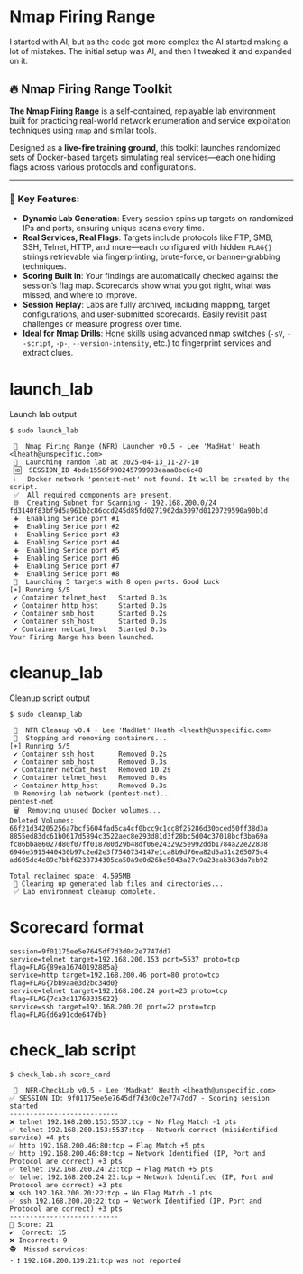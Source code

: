 
# Nmap Firing Range
I started with AI, but as the code got more complex the AI started making a lot of mistakes.
The initial setup was AI, and then I tweaked it and expanded on it.

## 🔥 Nmap Firing Range Toolkit

**The Nmap Firing Range** is a self-contained, replayable lab environment built for practicing real-world network enumeration and service exploitation techniques using `nmap` and similar tools.

Designed as a **live-fire training ground**, this toolkit launches randomized sets of Docker-based targets simulating real services—each one hiding flags across various protocols and configurations.

---

### 🎯 Key Features:

- **Dynamic Lab Generation**: Every session spins up targets on randomized IPs and ports, ensuring unique scans every time.
- **Real Services, Real Flags**: Targets include protocols like FTP, SMB, SSH, Telnet, HTTP, and more—each configured with hidden `FLAG{}` strings retrievable via fingerprinting, brute-force, or banner-grabbing techniques.
- **Scoring Built In**: Your findings are automatically checked against the session’s flag map. Scorecards show what you got right, what was missed, and where to improve.
- **Session Replay**: Labs are fully archived, including mapping, target configurations, and user-submitted scorecards. Easily revisit past challenges or measure progress over time.
- **Ideal for Nmap Drills**: Hone skills using advanced nmap switches (`-sV`, `--script`, `-p-`, `--version-intensity`, etc.) to fingerprint services and extract clues.


# launch_lab

Launch lab output

```
$ sudo launch_lab 

 🎩  Nmap Firing Range (NFR) Launcher v0.5 - Lee 'MadHat' Heath <lheath@unspecific.com>
 🚀  Launching random lab at 2025-04-13_11-27-10
 🆔  SESSION_ID 4bde1556f990245799903eaaa8bc6c48
 ℹ️   Docker network 'pentest-net' not found. It will be created by the script.
 ✅  All required components are present.
 🌐  Creating Subnet for Scanning - 192.168.200.0/24
fd3140f83bf9d5a961b2c86ccd245d85fd0271962da3097d0120729590a90b1d
 ➕  Enabling Serice port #1
 ➕  Enabling Serice port #2
 ➕  Enabling Serice port #3
 ➕  Enabling Serice port #4
 ➕  Enabling Serice port #5
 ➕  Enabling Serice port #6
 ➕  Enabling Serice port #7
 ➕  Enabling Serice port #8
 🚀  Launching 5 targets with 8 open ports. Good Luck
[+] Running 5/5
 ✔ Container telnet_host   Started 0.3s 
 ✔ Container http_host     Started 0.3s 
 ✔ Container smb_host      Started 0.2s 
 ✔ Container ssh_host      Started 0.3s 
 ✔ Container netcat_host   Started 0.3s 
Your Firing Range has been launched.
```

# cleanup_lab

Cleanup script output

```
$ sudo cleanup_lab 

 🎩  NFR Cleanup v0.4 - Lee 'MadHat' Heath <lheath@unspecific.com>
 🛑  Stopping and removing containers...
[+] Running 5/5
 ✔ Container ssh_host      Removed 0.2s 
 ✔ Container smb_host      Removed 0.3s 
 ✔ Container netcat_host   Removed 10.2s 
 ✔ Container telnet_host   Removed 0.0s 
 ✔ Container http_host     Removed 0.3s 
 🌐 Removing lab network (pentest-net)...
pentest-net
 🗑️  Removing unused Docker volumes...
Deleted Volumes:
66f21d34205256a7bcf5604fad5ca4cf0bcc9c1cc8f25286d30bced50ff38d3a
8855ed83dc61b0617d5894c3522aec8e293d81d3f28bc5d04c37018bcf3ba69a
fc86bba86027d80f07ff018780d29b48df06e2432925e992ddb1784a22e22838
6946e3915440430b97c2ed2e3f7540734147e1ca8b9d76ea82d5a31c265075c4
ad605dc4e89c7bbf6238734305ca50a9e0d26be5043a27c9a23eab383da7eb92

Total reclaimed space: 4.595MB
 🧹 Cleaning up generated lab files and directories...
 ✅ Lab environment cleanup complete.
```




#  Scorecard format

```
session=9f01175ee5e7645df7d3d0c2e7747dd7
service=telnet target=192.168.200.153 port=5537 proto=tcp flag=FLAG{89ea16740192885a}
service=http target=192.168.200.46 port=80 proto=tcp flag=FLAG{7bb9aae3d2bc34d0}
service=telnet target=192.168.200.24 port=23 proto=tcp flag=FLAG{7ca3d11760335622}
service=ssh target=192.168.200.20 port=22 proto=tcp flag=FLAG{d6a91cde647db}
```

# check_lab script

```
$ check_lab.sh score_card 

 🎩  NFR-CheckLab v0.5 - Lee 'MadHat' Heath <lheath@unspecific.com>
✅ SESSION_ID: 9f01175ee5e7645df7d3d0c2e7747dd7 - Scoring session started
---------------------------
❌ telnet 192.168.200.153:5537:tcp → No Flag Match -1 pts
✅ telnet 192.168.200.153:5537:tcp → Network correct (misidentified service) +4 pts
✅ http 192.168.200.46:80:tcp → Flag Match +5 pts
✅ http 192.168.200.46:80:tcp → Network Identified (IP, Port and Protocol are correct) +3 pts
✅ telnet 192.168.200.24:23:tcp → Flag Match +5 pts
✅ telnet 192.168.200.24:23:tcp → Network Identified (IP, Port and Protocol are correct) +3 pts
❌ ssh 192.168.200.20:22:tcp → No Flag Match -1 pts
✅ ssh 192.168.200.20:22:tcp → Network Identified (IP, Port and Protocol are correct) +3 pts
---------------------------
🧮 Score: 21
✔️  Correct: 15
❌ Incorrect: 9
🕵️  Missed services:
- ❗ 192.168.200.139:21:tcp was not reported
```

